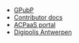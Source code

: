 <!-- _navbar.md -->
* [GPubP](https://github.com/GPubP/getting-started ':target="_blank"')
* [Contributor docs](https://gpubp.github.io/docs_wcm_contributor/#/ ':target="_blank"')
* [ACPaaS portal](https://acpaas.digipolis.be/nl/product/generiek-publicatie-platform ':target="_blank"')
* [Digipolis Antwerpen](https://digipolisantwerpen.be/ ':target="_blank"')
